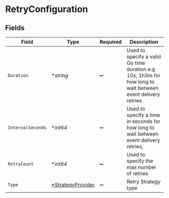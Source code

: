 # RetryConfiguration


## Fields

| Field                                                                                                      | Type                                                                                                       | Required                                                                                                   | Description                                                                                                |
| ---------------------------------------------------------------------------------------------------------- | ---------------------------------------------------------------------------------------------------------- | ---------------------------------------------------------------------------------------------------------- | ---------------------------------------------------------------------------------------------------------- |
| `Duration`                                                                                                 | **string*                                                                                                  | :heavy_minus_sign:                                                                                         | Used to specify a valid Go time duration e.g 10s, 1h3m for how long to wait between event delivery retries |
| `IntervalSeconds`                                                                                          | **int64*                                                                                                   | :heavy_minus_sign:                                                                                         | Used to specify a time in seconds for how long to wait between event delivery retries,                     |
| `RetryCount`                                                                                               | **int64*                                                                                                   | :heavy_minus_sign:                                                                                         | Used to specify the max number of retries                                                                  |
| `Type`                                                                                                     | [*StrategyProvider](./strategyprovider.md)                                                                 | :heavy_minus_sign:                                                                                         | Retry Strategy type                                                                                        |